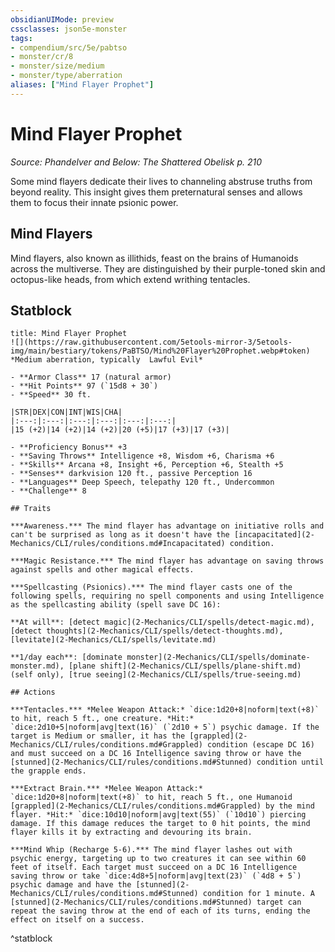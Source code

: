 ```yaml
---
obsidianUIMode: preview
cssclasses: json5e-monster
tags:
- compendium/src/5e/pabtso
- monster/cr/8
- monster/size/medium
- monster/type/aberration
aliases: ["Mind Flayer Prophet"]
---
```

# Mind Flayer Prophet
*Source: Phandelver and Below: The Shattered Obelisk p. 210*  

Some mind flayers dedicate their lives to channeling abstruse truths from beyond reality. This insight gives them preternatural senses and allows them to focus their innate psionic power.

## Mind Flayers

Mind flayers, also known as illithids, feast on the brains of Humanoids across the multiverse. They are distinguished by their purple-toned skin and octopus-like heads, from which extend writhing tentacles.

## Statblock

```ad-statblock
title: Mind Flayer Prophet
![](https://raw.githubusercontent.com/5etools-mirror-3/5etools-img/main/bestiary/tokens/PaBTSO/Mind%20Flayer%20Prophet.webp#token)
*Medium aberration, typically  Lawful Evil*

- **Armor Class** 17 (natural armor)
- **Hit Points** 97 (`15d8 + 30`)
- **Speed** 30 ft.

|STR|DEX|CON|INT|WIS|CHA|
|:---:|:---:|:---:|:---:|:---:|:---:|
|15 (+2)|14 (+2)|14 (+2)|20 (+5)|17 (+3)|17 (+3)|

- **Proficiency Bonus** +3
- **Saving Throws** Intelligence +8, Wisdom +6, Charisma +6
- **Skills** Arcana +8, Insight +6, Perception +6, Stealth +5
- **Senses** darkvision 120 ft., passive Perception 16
- **Languages** Deep Speech, telepathy 120 ft., Undercommon
- **Challenge** 8

## Traits

***Awareness.*** The mind flayer has advantage on initiative rolls and can't be surprised as long as it doesn't have the [incapacitated](2-Mechanics/CLI/rules/conditions.md#Incapacitated) condition.

***Magic Resistance.*** The mind flayer has advantage on saving throws against spells and other magical effects.

***Spellcasting (Psionics).*** The mind flayer casts one of the following spells, requiring no spell components and using Intelligence as the spellcasting ability (spell save DC 16):

**At will**: [detect magic](2-Mechanics/CLI/spells/detect-magic.md), [detect thoughts](2-Mechanics/CLI/spells/detect-thoughts.md), [levitate](2-Mechanics/CLI/spells/levitate.md)

**1/day each**: [dominate monster](2-Mechanics/CLI/spells/dominate-monster.md), [plane shift](2-Mechanics/CLI/spells/plane-shift.md) (self only), [true seeing](2-Mechanics/CLI/spells/true-seeing.md)

## Actions

***Tentacles.*** *Melee Weapon Attack:* `dice:1d20+8|noform|text(+8)` to hit, reach 5 ft., one creature. *Hit:* `dice:2d10+5|noform|avg|text(16)` (`2d10 + 5`) psychic damage. If the target is Medium or smaller, it has the [grappled](2-Mechanics/CLI/rules/conditions.md#Grappled) condition (escape DC 16) and must succeed on a DC 16 Intelligence saving throw or have the [stunned](2-Mechanics/CLI/rules/conditions.md#Stunned) condition until the grapple ends.

***Extract Brain.*** *Melee Weapon Attack:* `dice:1d20+8|noform|text(+8)` to hit, reach 5 ft., one Humanoid [grappled](2-Mechanics/CLI/rules/conditions.md#Grappled) by the mind flayer. *Hit:* `dice:10d10|noform|avg|text(55)` (`10d10`) piercing damage. If this damage reduces the target to 0 hit points, the mind flayer kills it by extracting and devouring its brain.

***Mind Whip (Recharge 5-6).*** The mind flayer lashes out with psychic energy, targeting up to two creatures it can see within 60 feet of itself. Each target must succeed on a DC 16 Intelligence saving throw or take `dice:4d8+5|noform|avg|text(23)` (`4d8 + 5`) psychic damage and have the [stunned](2-Mechanics/CLI/rules/conditions.md#Stunned) condition for 1 minute. A [stunned](2-Mechanics/CLI/rules/conditions.md#Stunned) target can repeat the saving throw at the end of each of its turns, ending the effect on itself on a success.
```
^statblock